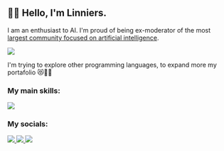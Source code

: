 ## 👋🏻 Hello, I'm Linniers.
I am an enthusiast to AI. I'm proud of being ex-moderator of the most [largest community focused on artificial intelligence](https://discord.gg/IAHispano).

<a href="https://github-readme-stats.vercel.app/api?username=linniers-dev&show_icons=true&theme=dark#gh-dark-mode-only" target="_blank">
  <img src="https://github-readme-stats.vercel.app/api?username=linniers-dev&show_icons=true&theme=dark#gh-dark-mode-only" />
</a>

I'm trying to explore other programming languages, to expand more my portafolio 😻👨‍💻

### My main skills:
<a href="https://skillicons.dev">
  <img src="https://skillicons.dev/icons?i=js,python,nextjs,html,css" />
</a>

### My socials:
<a href="https://discord.com/users/1033424130109866134">
  <img src="https://skillicons.dev/icons?i=discord" />
</a>
<a href="https://twitter.com/SoProMaxing">
  <img src="https://skillicons.dev/icons?i=twitter" />
</a>
<a href="https://www.youtube.com/channel/UCGPgXSkgWYkkaZ3yTMtfmrA">
  <img src="https://skillicons.dev/icons?i=youtube" />
</a>
